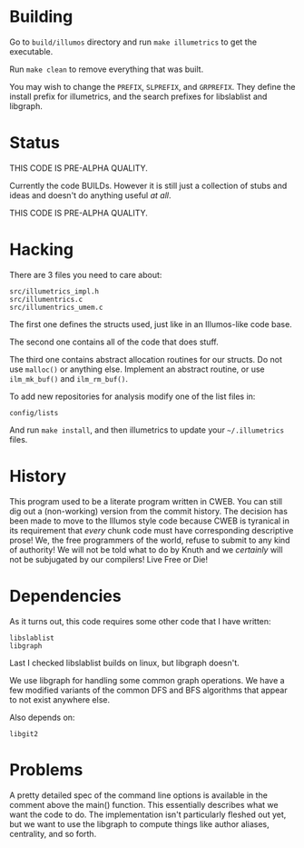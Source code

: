 Building
========

Go to `build/illumos` directory and run `make illumetrics` to get the
executable.

Run `make clean` to remove everything that was built.

You may wish to change the `PREFIX`, `SLPREFIX`, and `GRPREFIX`. They define
the install prefix for illumetrics, and the search prefixes for libslablist and
libgraph.

Status
======

THIS CODE IS PRE-ALPHA QUALITY.

Currently the code BUILDs. However it is still just a collection of stubs and
ideas and doesn't do anything useful _at all_.

THIS CODE IS PRE-ALPHA QUALITY.

Hacking
========

There are 3 files you need to care about:

	src/illumetrics_impl.h
	src/illumentrics.c
	src/illumentrics_umem.c

The first one defines the structs used, just like in an Illumos-like code base.

The second one contains all of the code that does stuff.

The third one contains abstract allocation routines for our structs. Do not use
`malloc()` or anything else. Implement an abstract routine, or use
`ilm_mk_buf()` and `ilm_rm_buf()`.

To add new repositories for analysis modify one of the list files in:

	config/lists

And run `make install`, and then illumetrics to update your `~/.illumetrics`
files.

History
=======

This program used to be a literate program written in CWEB. You can still dig
out a (non-working) version from the commit history. The decision has been made
to move to the Illumos style code because CWEB is tyranical in its requirement
that _every_ chunk code must have corresponding descriptive prose! We, the free
programmers of the world, refuse to submit to any kind of authority! We will
not be told what to do by Knuth and we _certainly_ will not be subjugated by
our compilers! Live Free or Die!

Dependencies
============

As it turns out, this code requires some other code that I have written:

	libslablist
	libgraph

Last I checked libslablist builds on linux, but libgraph doesn't.

We use libgraph for handling some common graph operations. We have a few
modified variants of the common DFS and BFS algorithms that appear to not exist
anywhere else.

Also depends on:

	libgit2


Problems
=========

A pretty detailed spec of the command line options is available in the comment
above the main() function. This essentially describes what we want the code to
do. The implementation isn't particularly fleshed out yet, but we want to use
the libgraph to compute things like author aliases, centrality, and so forth.
